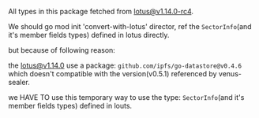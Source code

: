 All types in this package fetched from lotus@v1.14.0-rc4.

We should go mod init 'convert-with-lotus' director, ref the `SectorInfo`(and it's member fields types)  defined in lotus directly.

but because of following reason:

the lotus@v1.14.0 use a package: `github.com/ipfs/go-datastore@v0.4.6`
which doesn't compatible with the version(v0.5.1) referenced by venus-sealer.

we HAVE TO use this temporary way to use the type: `SectorInfo`(and it's member fields types) defined in louts.
